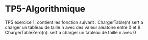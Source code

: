 # TP5-Algorithmique
   TP5 exercice 1:
     contient les fonction suivant :
     ChargerTable(n) sert a charger un tableau de taille n avec des valeur aleatoire entre 0 et 9
     ChargerTableZero(n): sert a charger un tableau de taille n avec 0

